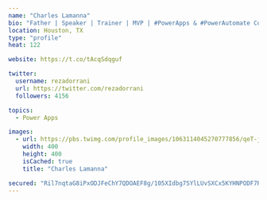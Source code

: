 ```yaml
---
name: "Charles Lamanna"
bio: "Father | Speaker | Trainer | MVP | #PowerApps & #PowerAutomate Community Super User | YouTuber Right-pointing triangle http://youtube.com/c/rezadorrani | Learn - Share - Clockwise rightwards and leftwards open circle arrows"
location: Houston, TX
type: "profile"
heat: 122

website: https://t.co/tAcqSdqguf

twitter:
  username: rezadorrani
  url: https://twitter.com/rezadorrani
  followers: 4156

topics:
  - Power Apps

images:
  - url: https://pbs.twimg.com/profile_images/1063114045270777856/qeT-jpWr_400x400.jpg
    width: 400
    height: 400
    isCached: true
    title: "Charles Lamanna"

secured: "Ril7nqtaG8iPxODJFeChY7QDOAEF8g/105XIdbg7SYlLUvSXCx5KYHNPODF7RUImvOVOiYq78adEpnMJcxvIOZK+U2JwgPtTli2RdcP2IPSP32KO66p7LyM5v5UKwHrwwEFHwssThe1I8qInhqyL2qaP5DYgeF50vIrtIfGrUmHV1yhdGq3HF0PJd1ANu7HTsGMm2aoGLkPEb8JLnKwIQe+B+KmAZc/NLOJ+RNex1Ddb3JeJtGi5B1ElUspzeCG/r4sDBc7ojzFGuQCezYJ9dBGUZBVIPCZANBvHzz7aGtSyyKBprFIUn6PYjFp0EuaNm9X+0Om13CmPnsEA8UAoIAmudHg5QDZHNwwEYNxK6BMIOMyqv6PYB3iYm52AWTSOmpH92l6AR0p0HCFpJMDZXZcEeyW0mNaAJXtP82V62Q0=;6JdmBX9osZfH1J+PTxwxsQ=="
---
```


